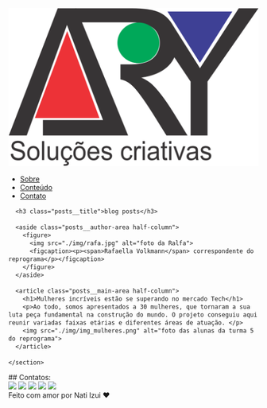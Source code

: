 <!DOCTYPE html>
<html lang="pt-BR">
<head>
  <meta charset="UTF-8">
  <meta name="viewport" content="width=device-width, initial-scale=1.0">
  <meta http-equiv="X-UA-Compatible" content="ie=edge">
  <link href="https://fonts.googleapis.com/css?family=Open+Sans" rel="stylesheet">
  <link rel="stylesheet" href="css/style.css">
</head>
<body>
  
  <nav class="navbar">
    <div class="navbar__box">
      <img class="navbar__logo" src="./img/logo.svg" alt="logo">
      <ul class="navbar__nav">
        <li><a href="#">Sobre</a></li>
        <li><a href="#">Conteúdo</a></li>
        <li><a href="#">Contato</a></li>
      </ul>
    </div>
  </nav>

  <main>
    <section class="posts">

      <h3 class="posts__title">blog posts</h3>

      <aside class="posts__author-area half-column">
        <figure>
          <img src="./img/rafa.jpg" alt="foto da Ralfa">
          <figcaption><p><span>Rafaella Volkmann</span> correspondente do reprograma</p></figcaption>
        </figure>
      </aside>

      <article class="posts__main-area half-column">
        <h1>Mulheres incríveis estão se superando no mercado Tech</h1>
        <p>Ao todo, somos apresentados a 30 mulheres, que tornaram a sua luta peça fundamental na construção do mundo. O projeto conseguiu aqui reunir variadas faixas etárias e diferentes áreas de atuação. </p>
        <img src="./img/img_mulheres.png" alt="foto das alunas da turma 5 do reprograma">
      </article> 

    </section>
  </main>
## Contatos:

<div>
<a href="https://www.youtube.com/seu-canal-youtube-aqui" target="_blank"><img loading="lazy" src="https://img.shields.io/badge/YouTube-FF0000?style=for-the-badge&logo=youtube&logoColor=white" target="_blank"></a>
<a href="https://instagram.com/seu-usuário-instagram-aqui" target="_blank"><img loading="lazy" src="https://img.shields.io/badge/-Instagram-%23E4405F?style=for-the-badge&logo=instagram&logoColor=white" target="_blank"></a>
<a href="https://www.twitch.tv/seu-usuário-aqui" target="_blank"><img loading="lazy" src="https://img.shields.io/badge/Twitch-9146FF?style=for-the-badge&logo=twitch&logoColor=white" target="_blank"></a>
<a href = "mailto:contato@seu-usuário-aqui"><img loading="lazy" src="https://img.shields.io/badge/Gmail-D14836?style=for-the-badge&logo=gmail&logoColor=white" target="_blank"></a>
<a href="https://www.linkedin.com/in/seu-usuário-linkedln-aqui" target="_blank"><img loading="lazy" src="https://img.shields.io/badge/-LinkedIn-%230077B5?style=for-the-badge&logo=linkedin&logoColor=white" target="_blank"></a>   
</div>
  <footer>
    Feito com amor por Nati Izui ♥    
  </footer>

</body>
</html>
